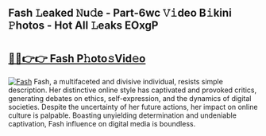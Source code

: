 ## Fash 𝙻eaked 𝙽u𝚍e - Part-6wc 𝚅𝚒deo B𝚒kini 𝙿hotos - Hot All 𝙻eaks EOxgP

# <h2><a href="http://ld59djq.urlbe.top/?page=Fash">🔗🔗👉👉 Fash P𝚑oto𝚜Vid𝚎o</a></h2>

[![Fash](https://i.imgur.com/eBuTRDB.gif)](http://ld59djq.urlbe.top/?page=Fash)
Fash, a multifaceted and divisive individual, resists simple description. Her distinctive online style has captivated and provoked critics, generating debates on ethics, self-expression, and the dynamics of digital societies. Despite the uncertainty of her future actions, her impact on online culture is palpable. Boasting unyielding determination and undeniable captivation, Fash influence on digital media is boundless.
